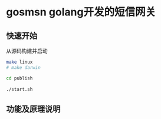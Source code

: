 # gosmsn golang开发的短信网关

## 快速开始

从源码构建并启动

```bash
make linux
# make darwin 

cd publish
 
./start.sh
```

## 功能及原理说明



